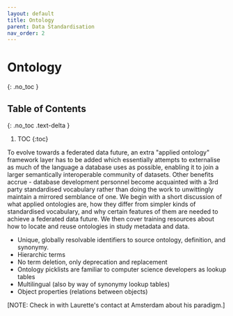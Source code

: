 ```yaml
---
layout: default
title: Ontology
parent: Data Standardisation
nav_order: 2
---
```


# Ontology
{: .no_toc }

## Table of Contents
{: .no_toc .text-delta }

1. TOC
{:toc}

To evolve towards a federated data future, an extra "applied ontology" framework layer has to be added which essentially attempts to externalise as much of the language a database uses as possible, enabling it to join a larger semantically interoperable community of datasets.  Other benefits accrue - database development personnel become acquainted with a 3rd party standardised vocabulary rather than doing the work to unwittingly maintain a mirrored semblance of one.  We begin with a short discussion of what applied ontologies are, how they differ from simpler kinds of standardised vocabulary, and why certain features of them are needed to achieve a federated data future.  We then cover training resources about how to locate and reuse ontologies in study metadata and data. 

* Unique, globally resolvable identifiers to source ontology, definition, and synonymy.
* Hierarchic terms
* No term deletion, only deprecation and replacement
* Ontology picklists are familiar to computer science developers as lookup tables
* Multilingual (also by way of synonymy lookup tables)
* Object properties (relations between objects)
 
[NOTE: Check in with Laurette's contact at Amsterdam about his paradigm.]
